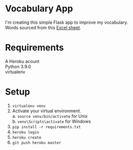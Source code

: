 # Vocabulary App
I'm creating this simple Flask app to improve my vocabulary. <br>
Words sourced from this [Excel sheet](https://docs.google.com/spreadsheets/d/1jRATLVV34vATsL4Y67fZZXQc7qZPYc0c0Yk7Bykh4fw/edit#gid=0).

# Requirements

A Heroku acount <br> Python 3.9.0 <br> virtualenv 

# Setup
1. `virtualenv venv`
2. Activate your virtual environment. <br>
   a. `source venv/bin/activate` for Unix <br>
   b.  `venv\Scripts\activate` for Windows
3. `pip install -r requirements.txt`
4. `heroku login`
5. `heroku create`
6. `git push heroku master`
